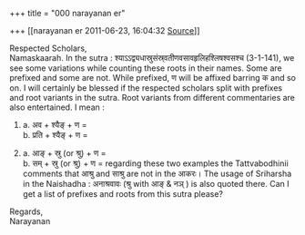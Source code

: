 +++
title = "000 narayanan er"

+++
[[narayanan er	2011-06-23, 16:04:32 [Source](https://groups.google.com/g/bvparishat/c/aM--qKlvc1M)]]



Respected Scholars,  
Namaskaarah. In the sutra : श्याऽऽद्व्यधास्रुसंस्र्वतीणवसावहृलिहश्लिषश्वसश्च (3-1-141), we see some variations while counting these roots in their names. Some are prefixed and some are not. While prefixed, ण will be affixed barring क and so on. I will certainly be blessed if the respected scholars split with prefixes and root variants in the sutra. Root variants from different commentaries are also entertained. I mean :  
  
1. a. अव + श्यैङ् + ण =  
 b. प्रति + श्यैङ् + ण =  
  
2. a. आङ् + स्रु (or श्रु) + ण =  
 b. सम् + स्रु (or श्रु) + ण = regarding these two examples the Tattvabodhinii comments that आश्रु and साश्रु are not in the आकरः। The usage of Sriharsha in the Naishadha : अनाश्रवावः (श्रु with आङ् & नञ् ) is also quoted there. Can I get a list of prefixes and roots from this sutra please?  



Regards,  
Narayanan

  

